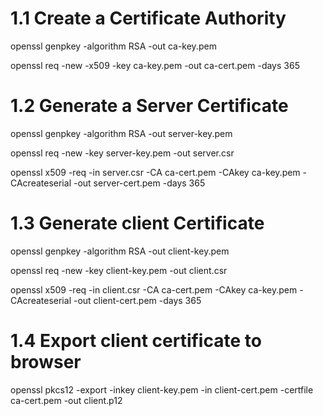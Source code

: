 # 1.1 Create a Certificate Authority
openssl genpkey -algorithm RSA -out ca-key.pem

openssl req -new -x509 -key ca-key.pem -out ca-cert.pem -days 365


# 1.2 Generate a Server Certificate
openssl genpkey -algorithm RSA -out server-key.pem

openssl req -new -key server-key.pem -out server.csr 

openssl x509 -req -in server.csr -CA ca-cert.pem -CAkey ca-key.pem -CAcreateserial -out server-cert.pem -days 365


# 1.3 Generate client Certificate
openssl genpkey -algorithm RSA -out client-key.pem

openssl req -new -key client-key.pem -out client.csr 

openssl x509 -req -in client.csr -CA ca-cert.pem -CAkey ca-key.pem -CAcreateserial -out client-cert.pem -days 365


# 1.4 Export client certificate to browser
openssl pkcs12 -export -inkey client-key.pem -in client-cert.pem -certfile ca-cert.pem -out client.p12



